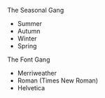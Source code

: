 The Seasonal Gang

- Summer
- Autumn
- Winter
- Spring

The Font Gang

- Merriweather
- Roman (Times New Roman)
- Helvetica
